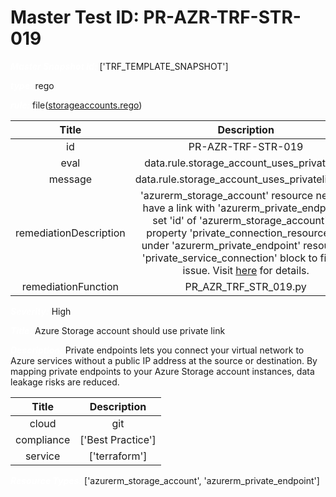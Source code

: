 



# Master Test ID: PR-AZR-TRF-STR-019


***<font color="white">Master Snapshot Id:</font>*** ['TRF_TEMPLATE_SNAPSHOT']

***<font color="white">type:</font>*** rego

***<font color="white">rule:</font>*** file([storageaccounts.rego])  
  
  
  
  

|Title|Description|
| :---: | :---: |
|id|PR-AZR-TRF-STR-019|
|eval|data.rule.storage_account_uses_privatelink|
|message|data.rule.storage_account_uses_privatelink_err|
|remediationDescription|'azurerm_storage_account' resource need to have a link with 'azurerm_private_endpoint', set 'id' of 'azurerm_storage_account' to property 'private_connection_resource_id' under 'azurerm_private_endpoint' resources 'private_service_connection' block to fix the issue. Visit <a href='https://registry.terraform.io/providers/hashicorp/azurerm/latest/docs/resources/private_endpoint#private_connection_resource_id' target='_blank'>here</a> for details.|
|remediationFunction|PR_AZR_TRF_STR_019.py|


***<font color="white">Severity:</font>*** High

***<font color="white">Title:</font>*** Azure Storage account should use private link

***<font color="white">Description:</font>*** Private endpoints lets you connect your virtual network to Azure services without a public IP address at the source or destination. By mapping private endpoints to your Azure Storage account instances, data leakage risks are reduced.  
  
  

|Title|Description|
| :---: | :---: |
|cloud|git|
|compliance|['Best Practice']|
|service|['terraform']|


***<font color="white">Resource Types:</font>*** ['azurerm_storage_account', 'azurerm_private_endpoint']


[storageaccounts.rego]: https://github.com/prancer-io/prancer-compliance-test/tree/master/azure/terraform/storageaccounts.rego
